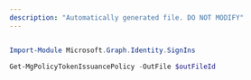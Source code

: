 ```yaml
---
description: "Automatically generated file. DO NOT MODIFY"
---
```


```powershell

Import-Module Microsoft.Graph.Identity.SignIns

Get-MgPolicyTokenIssuancePolicy -OutFile $outFileId

```